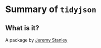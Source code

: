 Summary of `tidyjson`
================

What is it?
-----------

A package by [Jeremy Stanley](emailto:jeremy.stanley@gmail.com)
